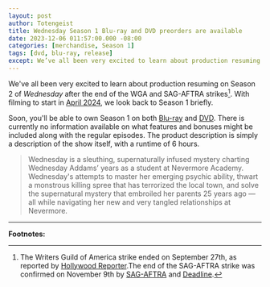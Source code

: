 ```yaml
---
layout: post
author: Totengeist
title: Wednesday Season 1 Blu-ray and DVD preorders are available
date: 2023-12-06 011:57:00.000 -08:00
categories: [merchandise, Season 1]
tags: [dvd, blu-ray, release]
except: We’ve all been very excited to learn about production resuming on Season 2 of Wednesday after the end of the WGA and SAG-AFTRA strikes. With filming to start in April 2024, we look back to Season 1 briefly. Soon, you’ll be able to own Season 1 on both Blu-ray and DVD. There is currently no information available on what features and bonuses might be included along with the regular episodes.
---
```


We've all been very excited to learn about production resuming on Season 2 of *Wednesday* after the end of the WGA and SAG-AFTRA strikes[^strikes-end]. With filming to start in [April 2024][deadline-1235601823], we look back to Season 1 briefly.

Soon, you'll be able to own Season 1 on both [Blu-ray](https://www.amazon.com/Wednesday-Complete-First-Season-Blu-ray/dp/B0CNT9SFVD) and [DVD](https://www.amazon.com/Wednesday-The-Complete-First-Season/dp/B0CNTCWBPB). There is currently no information available on what features and bonuses might be included along with the regular episodes. The product description is simply a description of the show itself, with a runtime of 6 hours.

> Wednesday is a sleuthing, supernaturally infused mystery charting Wednesday Addams’ years as a student at Nevermore Academy. Wednesday's attempts to master her emerging psychic ability, thwart a monstrous killing spree that has terrorized the local town, and solve the supernatural mystery that embroiled her parents 25 years ago — all while navigating her new and very tangled relationships at Nevermore.

---

**Footnotes:**

[^strikes-end]: The Writers Guild of America strike ended on September 27th, as reported by [Hollywood Reporter][hrep-1235600992].The end of the SAG-AFTRA strike was confirmed on November 9th by [SAG-AFTRA][sag-aftra-strike] and [Deadline][deadline-1235566470].

[deadline-1235566470]: https://deadline.com/2023/11/sag-strike-ends-actors-studios-deal-contract-1235566470/ "Deadline: The Strike Is Over! SAG-AFTRA & Studios Reach Tentative Deal On New Three-Year Contract"
[deadline-1235601823]: https://deadline.com/2023/11/wednesday-production-move-ireland-season-2-start-romania-1235601823/ "Deadline: ‘Wednesday’ Moving Production To Ireland As Season 2 Eyes Spring Start"
[hrep-1235600992]: https://www.hollywoodreporter.com/business/business-news/writers-guild-strike-end-1235600992/ "Hollywood Reporter: Writers Guild Strike to End Wednesday: Leadership Votes to Conclude Historic Work Stoppage"
[sag-aftra-strike]: https://www.sagaftra.org/tentative-agreement-reached "SAG-AFTRA: Tentative Agreement Reached"
